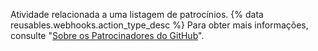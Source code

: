 Atividade relacionada a uma listagem de patrocínios. {% data reusables.webhooks.action_type_desc %} Para obter mais informações, consulte "[Sobre os Patrocinadores do GitHub](/sponsors/getting-started-with-github-sponsors/about-github-sponsors)".
